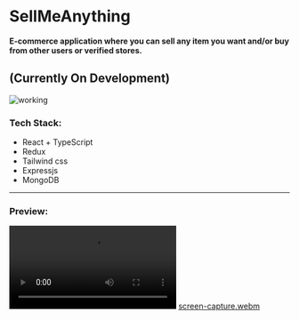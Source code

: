 # SellMeAnything

**E-commerce application where you can sell any item you want and/or buy from other users or verified stores.**

## (Currently On Development)
![working](https://media3.giphy.com/media/bAplZhiLAsNnG/giphy.gif?cid=790b76115f5fa1abcb55ac49d703197a4058ab23428ee2dd&rid=giphy.gif&ct=g)

### Tech Stack: 
- React + TypeScript
- Redux
- Tailwind css
- Expressjs
- MongoDB

---
### Preview:

![screen-capture.webm](https://user-images.githubusercontent.com/72087299/193041876-8efc5ff5-8291-4749-b52c-b40093a47808.webm)
[screen-capture.webm](https://user-images.githubusercontent.com/72087299/193041918-d71572d4-d461-4fad-b83c-c3dd77ea54dd.webm)

